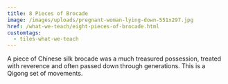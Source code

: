 ```yaml
---
title: 8 Pieces of Brocade
image: /images/uploads/pregnant-woman-lying-down-551x297.jpg
href: /what-we-teach/eight-pieces-of-brocade.html
customtags:
  - tiles-what-we-teach
---
```

A piece of Chinese silk brocade was a much treasured possession, treated with reverence and often passed down through generations.  This is a Qigong set of movements.